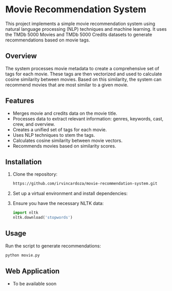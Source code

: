 # Movie Recommendation System

This project implements a simple movie recommendation system using natural language processing (NLP) techniques and machine learning. It uses the TMDb 5000 Movies and TMDb 5000 Credits datasets to generate recommendations based on movie tags.

## Overview

The system processes movie metadata to create a comprehensive set of tags for each movie. These tags are then vectorized and used to calculate cosine similarity between movies. Based on this similarity, the system can recommend movies that are most similar to a given movie.

## Features

- Merges movie and credits data on the movie title.
- Processes data to extract relevant information: genres, keywords, cast, crew, and overview.
- Creates a unified set of tags for each movie.
- Uses NLP techniques to stem the tags.
- Calculates cosine similarity between movie vectors.
- Recommends movies based on similarity scores.

## Installation

1. Clone the repository:
    ```bash
    https://github.com/irvincardoza/movie-recommendation-system.git
    ```

2. Set up a virtual environment and install dependencies:
    

3. Ensure you have the necessary NLTK data:
    ```python
    import nltk
    nltk.download('stopwords')
    ```

## Usage

Run the script to generate recommendations:
```python
python movie.py
```

## Web Application
- To be available soon
